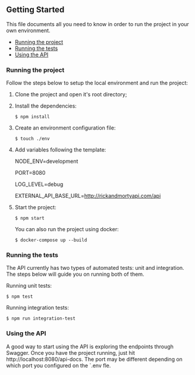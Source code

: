 ## Getting Started

This file documents all you need to know in order to run the project in your own environment.

- [Running the project](#running-the-project)
- [Running the tests](#running-the-tests)
- [Using the API](#using-the-api)

### Running the project

Follow the steps below to setup the local environment and run the project:

1. Clone the project and open it's root directory;
2. Install the dependencies: 
    ```shell 
    $ npm install
    ```
3. Create an environment configuration file:
    ```shell 
    $ touch ./env
    ```
4. Add variables following the template:

    NODE_ENV=development

    PORT=8080

    LOG_LEVEL=debug

    EXTERNAL_API_BASE_URL=http://rickandmortyapi.com/api

5. Start the project:
    ```shell 
    $ npm start
    ```
    You can also run the project using docker:
    ```shell 
    $ docker-compose up --build
    ```

### Running the tests
The API currently has two types of automated tests: unit and integration. The steps below will guide you on running both of them.

Running unit tests:
```shell 
$ npm test
```

Running integration tests:
```shell 
$ npm run integration-test
```

### Using the API
A good way to start using the API is exploring the endpoints through Swagger. Once you have the project running, just hit http://localhost:8080/api-docs. The port may be different depending on which port you configured on the `.env fle.
